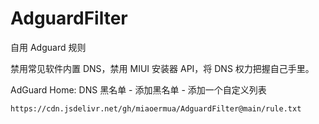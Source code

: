 # AdguardFilter

自用 Adguard 规则

禁用常见软件内置 DNS，禁用 MIUI 安装器 API，将 DNS 权力把握自己手里。

AdGuard Home: DNS 黑名单 - 添加黑名单 - 添加一个自定义列表 

```url
https://cdn.jsdelivr.net/gh/miaoermua/AdguardFilter@main/rule.txt
```